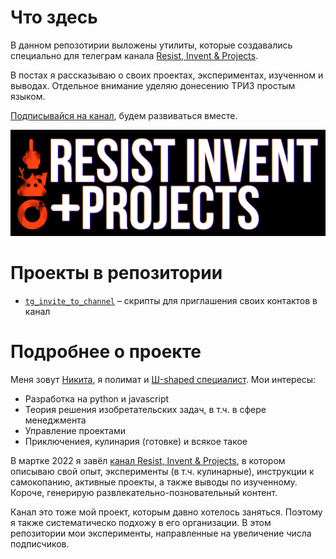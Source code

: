 # Что здесь
В данном репозотирии выложены утилиты, которые создавались специально для телеграм канала [Resist, Invent & Projects](https://t.me/etonikmedoed).

В постах я рассказываю о своих проектах, экспериментах, изученном и выводах. Отдельное внимание уделяю донесению ТРИЗ простым языком.

[Подписывайся на канал](https://t.me/etonikmedoed), будем развиваться вместе.

![alt text](logo.png)

# Проекты в репозитории
- [`tg_invite_to_channel`](/tg_invite_to_channel) – скрипты для приглашения своих контактов в канал


# Подробнее о проекте

Меня зовут [Никита](https://t.me/nikmedoed), я полимат и [Ш-shaped специалист](https://t.me/etonikmedoed/84). 
Мои интересы:
- Разработка на python и javascript
- Теория решения изобретательских задач, в т.ч. в сфере менеджмента
- Управление проектами
- Приключениея, кулинария (готовке) и всякое такое

В мартке 2022 я завёл [канал Resist, Invent & Projects](https://t.me/etonikmedoed), в котором описываю свой опыт, эксперименты (в т.ч. кулинарные), инструкции к самокопанию, активные проекты, а также выводы по изученному. Короче, генерирую развлекательно-позновательный контент.

Канал это тоже мой проект, которым давно хотелось заняться. Поэтому я также систематическо подхожу в его организации. В этом репозитории мои эксперименты, направленные на увеличение числа подписчиков.